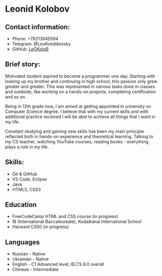 # Leonid Kolobov

## Contact information:
- Phone: +79213945594
- Telegram: @LeoKolobkovsky
- GitHub: [LeOKoloB](https://github.com/LeOKoloB)

## Brief story:
Motivated student aspired to become a programmer one day. Starting with looking up my brother and continuing in high school, this passion only grew greater and greater. This was represented in various tasks done in classes and outdside, like working on a hands-on projects, completing certification and so on.

Being in 12th grade now, I am aimed at getting appointed in university on Computer Science degree. I believe that with my current skills and with additional practice received I will be able to achieve all things that I want in my life. 

Constant studying and gaining new skills has been my main principle reflected both in hands-on experience and theoretical learning. Talking to my CS teacher, watching YouTube courses, reading books - everything plays a role in my life.

## Skills:
- Git & GitHub
- VS Code, Eclipse
- Java
- HTML5, CSS3

## Education
- FreeCodeCamp HTML and CSS course (in progress)
- IB (International Baccaleureate), Kodaikanal International School
- Harward CS50 (in progress)

## Languages
- Russian - Native
- Ukrainian - Native
- English - C1 Advanced level, IELTS 8.0 overall
- Chinese - Intermediate
